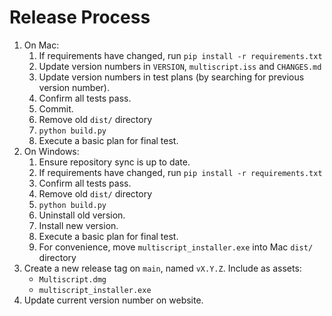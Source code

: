 # Release Process

  1. On Mac:
     1. If requirements have changed, run `pip install -r requirements.txt`
     1. Update version numbers in `VERSION`, `multiscript.iss` and `CHANGES.md`
     1. Update version numbers in test plans (by searching for previous version number).
     1. Confirm all tests pass.
     1. Commit.
     1. Remove old `dist/` directory
     1. `python build.py`
     1. Execute a basic plan for final test.
  1. On Windows:
     1. Ensure repository sync is up to date.
     1. If requirements have changed, run `pip install -r requirements.txt`
     1. Confirm all tests pass.
     1. Remove old `dist/` directory
     1. `python build.py`
     1. Uninstall old version.
     1. Install new version.
     1. Execute a basic plan for final test.
     1. For convenience, move `multiscript_installer.exe` into Mac `dist/` directory
  1. Create a new release tag on `main`, named `vX.Y.Z`. Include as assets:
     - `Multiscript.dmg`
     - `multiscript_installer.exe`
  1. Update current version number on website.
